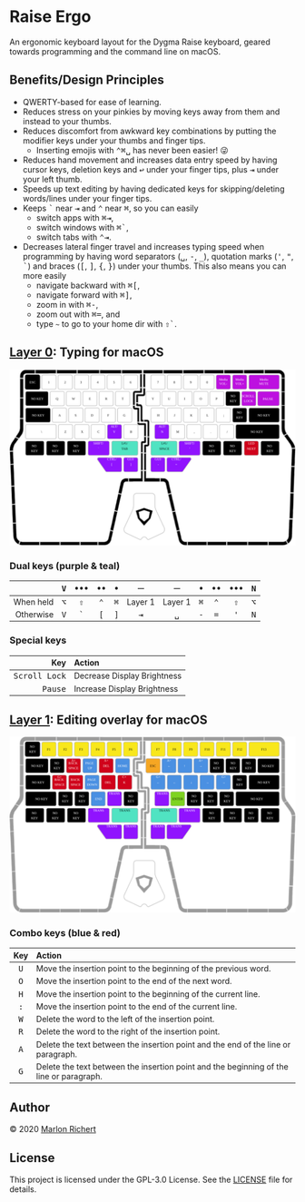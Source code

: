 # Raise Ergo
An ergonomic keyboard layout for the Dygma Raise keyboard, geared towards programming and the
command line on macOS.

## Benefits/Design Principles
* QWERTY-based for ease of learning.
* Reduces stress on your pinkies by moving keys away from them and instead to your thumbs.
* Reduces discomfort from awkward key combinations by putting the modifier keys under your thumbs
  and finger tips.
  * Inserting emojis with <kbd>⌃</kbd><kbd>⌘</kbd><kbd>␣</kbd> has never been easier! 😜
* Reduces hand movement and increases data entry speed by having cursor keys, deletion keys and
  <kbd>↩︎</kbd> under your finger tips, plus <kbd>⇥</kbd> under your left thumb.
* Speeds up text editing by having dedicated keys for skipping/deleting words/lines under your
  finger tips.
* Keeps <kbd>`</kbd> near <kbd>⇥</kbd> and <kbd>⌃</kbd> near <kbd>⌘</kbd>, so you can easily
  * switch apps with <kbd>⌘</kbd><kbd>⇥</kbd>,
  * switch windows with <kbd>⌘</kbd><kbd>`</kbd>,
  * switch tabs with <kbd>⌃</kbd><kbd>⇥</kbd>.
* Decreases lateral finger travel and increases typing speed when programming by having word
  separators (<kbd>␣</kbd>, <kbd>-</kbd>, <kbd>\_</kbd>), quotation marks (<kbd>'</kbd>,
  <kbd>"</kbd>, <kbd>`</kbd>) and braces (<kbd>[</kbd>, <kbd>]</kbd>, <kbd>{</kbd>, <kbd>}</kbd>)
  under your thumbs. This also means you can more easily
  * navigate backward with <kbd>⌘</kbd><kbd>[</kbd>,
  * navigate forward with <kbd>⌘</kbd><kbd>]</kbd>,
  * zoom in with <kbd>⌘</kbd><kbd>-</kbd>,
  * zoom out with <kbd>⌘</kbd><kbd>=</kbd>, and
  * type `~` to go to your home dir with <kbd>⇧</kbd><kbd>`</kbd>.


## [Layer 0](layer0.json): Typing for macOS
![layer 0](img/layer0.svg)

### Dual keys (purple & teal)
| | <kbd>V</kbd> | <kbd>•••</kbd> | <kbd>••</kbd> | <kbd>•</kbd> | <kbd>⏤</kbd> | <kbd>⏤</kbd> | <kbd>•</kbd> | <kbd>••</kbd> | <kbd>•••</kbd> | <kbd>N</kbd> |
| --: | :-: | :-: | :-: | :-: | :-: | :-: | :-: | :-: | :-: | :-: |
| When held | <kbd>⌥</kbd> | <kbd>⇧</kbd> | <kbd>⌃</kbd> | <kbd>⌘</kbd> | Layer 1 | Layer 1 | <kbd>⌘</kbd> | <kbd>⌃</kbd> | <kbd>⇧</kbd> | <kbd>⌥</kbd> |
| Otherwise | <kbd>V</kbd> | <kbd>`</kbd> | <kbd>[</kbd> | <kbd>]</kbd> | <kbd>⇥</kbd> | <kbd>␣</kbd> | <kbd>-</kbd> | <kbd>=</kbd> | <kbd>'</kbd> | <kbd>N</kbd> |

### Special keys
| Key | Action |
| --: | :-- |
| <kbd>Scroll Lock</kbd> | Decrease Display Brightness |
| <kbd>Pause</kbd> | Increase Display Brightness |

## [Layer 1](layer1.json): Editing overlay for macOS
![layer 1](img/layer1.svg)

### Combo keys (blue & red)
| Key | Action |
| :-: | :-- |
| <kbd>U</kbd> | Move the insertion point to the beginning of the previous word. |
| <kbd>O</kbd> | Move the insertion point to the end of the next word. |
| <kbd>H</kbd> | Move the insertion point to the beginning of the current line. |
| <kbd>:</kbd> | Move the insertion point to the end of the current line. |
| <kbd>W</kbd> | Delete the word to the left of the insertion point. |
| <kbd>R</kbd> | Delete the word to the right of the insertion point. |
| <kbd>A</kbd> | Delete the text between the insertion point and the end of the line or paragraph. |
| <kbd>G</kbd> | Delete the text between the insertion point and the beginning of the line or paragraph. |

## Author
© 2020 [Marlon Richert](https://github.com/marlonrichert)

## License
This project is licensed under the GPL-3.0 License. See the [LICENSE](LICENSE) file for details.
